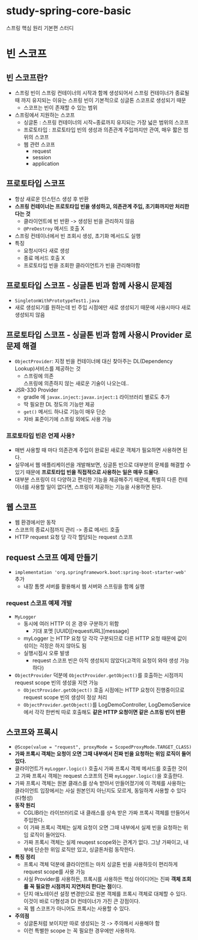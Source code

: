 # study-spring-core-basic
스프링 핵심 원리 기본편 스터디

# 빈 스코프

## 빈 스코프란? 
- 스프링 빈이 스프링 컨테이너의 시작과 함께 생성되어서 스프링 컨테이너가 종료될 때 까지 유지되는 이유는 스프링 빈이 기본적으로 싱글톤 스코프로 생성되기 때문
  - 스코프는 빈이 존재할 수 있는 범위 
- 스프링에서 지원하는 스코프 
  - 싱글톤 : 스프링 컨테이너의 시작~종료까지 유지되는 가장 넓은 범위의 스코프
  - 프로토타입 : 프로토타입 빈의 생성과 의존관계 주입까지만 관여, 매우 짧은 범위의 스코프
  - 웹 관련 스코프 
    - request
    - session
    - application 

## 프로토타입 스코프
- 항상 새로운 인스턴스 생성 후 반환 
- **스프링 컨테이너는 프로토타입 빈을 생성하고, 의존관계 주입, 초기화까지만 처리한다는 것** 
  - 클라이언트에 빈 반환 -> 생성된 빈을 관리하지 않음 
  - `@PreDestroy` 메서드 호출 X 
- 스프링 컨테이너에서 빈 조회시 생성, 초기화 메서드도 실행 
- 특징 
  - 요청시마다 새로 생성
  - 종료 메서드 호출 X 
  - 프로토타입 빈을 조회한 클라이언트가 빈을 관리해야함 

## 프로토타입 스코프 - 싱글톤 빈과 함께 사용시 문제점 
- `SingletonWithPrototypeTest1.java` 
- 새로 생성되기를 원하는데 빈 주입 시점에만 새로 생성되기 때문에 사용시마다 새로 생성되지 않음 

## 프로토타입 스코프 - 싱글톤 빈과 함께 사용시 Provider 로 문제 해결
- `ObjectProvider`: 지정 빈을 컨테이너에 대신 찾아주는 DL(Dependency Lookup)서비스를 제공하는 것 
  - 스프링에 의존  
스프링에 의존하지 않는 새로운 기술이 나오는데..
- JSR-330 Provider 
  - gradle 에 `javax.inject:javax.inject:1` 라이브러리 별로도 추가
  - 딱 필요한 DL 정도의 기능만 제공
  - `get()` 메서드 하나로 기능이 매우 단순 
  - 자바 표준이기에 스프링 외에도 사용 가능  

### 프로토타입 빈은 언제 사용? 
- 매번 사용할 때 마다 의존관계 주입이 완료된 새로운 객체가 필요하면 사용하면 된다. 
- 실무에서 웹 애플리케이션을 개발해보면, 싱글톤 빈으로 대부분의 문제를 해결할 수 있기 때문에 **프로토타입 빈을 직접적으로 사용하는 일은 매우 드물다**. 
- 대부분 스프링이 더 다양하고 편리한 기능을 제공해주기 때문에, 특별히 다른 컨테이너를 사용할 일이 없다면, 스프링이 제공하는 기능을 사용하면 된다. 

## 웹 스코프 
- 웹 환경에서만 동작 
- 스코프의 종료시점까지 관리 -> 종료 메서드 호출 
- HTTP request 요청 당 각각 할당되는 request 스코프  

## request 스코프 예제 만들기
- `implementation 'org.springframework.boot:spring-boot-starter-web'` 추가 
  - 내장 톰켓 서버를 활용해서 웹 서버와 스프링을 함께 실행 

### request 스코프 예제 개발 
- `MyLogger`
  - 동시에 여러 HTTP 이 온 경우 구분하기 위함 
    - 기대 포멧 [UUID][requestURL][message] 
  - myLogger 는 HTTP 요청 당 각각 구분되므로 다른 HTTP 요청 때문에 값이 섞이는 걱정은 하지 않아도 됨 
  - 실행시점시 오류 발생
    - request 스코프 빈은 아직 생성되지 않았다(고객의 요청이 와야 생성 가능하다)
- `ObjectProvider` 덕분에 `ObjectProvider.getObject()`를 호출하는 시점까지 request scope 빈의 생성을 지연 가능 
  - `ObjectProvider.getObject()` 호출 시점에는 HTTP 요청이 진행중이므로 request scope 빈의 생성이 정상 처리 
  - `ObjectProvider.getObject()`를 LogDemoController, LogDemoService 에서 각각 한번씩 따로 호출해도 **같은 HTTP 요청이면 같은 스프링 빈이 반환** 

## 스코프와 프록시
- `@Scope(value = "request", proxyMode = ScopedProxyMode.TARGET_CLASS)`
- **가짜 프록시 객체는 요청이 오면 그때 내부에서 진짜 빈을 요청하는 위임 로직이 들어있다.**
- 클라이언트가 `myLogger.logic()` 호출시 가짜 프록시 객체 메서드를 호출한 것이고 가짜 프록시 객체는 request 스코프의 진짜 `myLogger.logic()`을 호출한다. 
- 가짜 프록시 객체는 원본 클래스를 상속 받아서 만들어졌기에 이 객체를 사용하는 클라이언트 입장에서는 사실 원본인지 아닌지도 모르게, 동일하게 사용할 수 있다(다형성)
- **동작 원리** 
  - CGLIB라는 라이브러리로 내 클래스를 상속 받은 가짜 프록시 객체를 만들어서 주입한다. 
  - 이 가짜 프록시 객체는 실제 요청이 오면 그때 내부에서 실제 빈을 요청하는 위임 로직이 들어있다.
  - 가짜 프록시 객체는 실제 reuqest scope와는 관계가 없다. 그냥 가짜이고, 내부에 단순한 위임 로직만 있고, 싱글톤처럼 동작한다. 
- **특징 정리** 
  - 프록시 객체 덕분에 클라이언트는 마치 싱글톤 빈을 사용하듯이 편리하게 request scope를 사용 가능 
  - 사실 Provider를 사용하든, 프록시를 사용하든 핵심 아이디어는 진짜 **객체 조회를 꼭 필요한 시점까지 지연처리 한다는 점**이다.
  - 단지 애노테이션 설정 변경만으로 원본 객체를 프록시 객체로 대체할 수 있다. 이것이 바로 다형성과 DI 컨테이너가 가진 큰 강점이다. 
  - 꼭 웹 스코프가 아니어도 프록시는 사용할 수 있다. 
- **주의점** 
  - 싱글톤처럼 보이지만 따로 생성되는 것 -> 주의해서 사용해야 함
  - 이런 특별한 scope 는 꼭 필요한 경우에만 사용하자. 